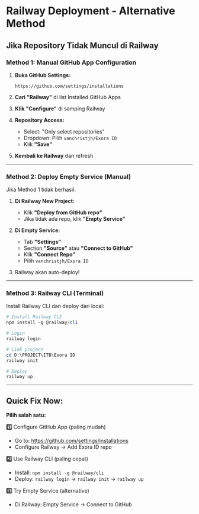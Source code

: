 # Railway Deployment - Alternative Method

## Jika Repository Tidak Muncul di Railway

### Method 1: Manual GitHub App Configuration

1. **Buka GitHub Settings:**
   ```
   https://github.com/settings/installations
   ```

2. **Cari "Railway"** di list Installed GitHub Apps

3. **Klik "Configure"** di samping Railway

4. **Repository Access:**
   - Select: "Only select repositories"
   - Dropdown: Pilih `vanchristjh/Exora ID`
   - Klik **"Save"**

5. **Kembali ke Railway** dan refresh

---

### Method 2: Deploy Empty Service (Manual)

Jika Method 1 tidak berhasil:

1. **Di Railway New Project:**
   - Klik **"Deploy from GitHub repo"**
   - Jika tidak ada repo, klik **"Empty Service"**

2. **Di Empty Service:**
   - Tab **"Settings"**
   - Section **"Source"** atau **"Connect to GitHub"**
   - Klik **"Connect Repo"**
   - Pilih `vanchristjh/Exora ID`

3. Railway akan auto-deploy!

---

### Method 3: Railway CLI (Terminal)

Install Railway CLI dan deploy dari local:

```powershell
# Install Railway CLI
npm install -g @railway/cli

# Login
railway login

# Link project
cd D:\PROJECT\ITB\Exora ID
railway init

# Deploy
railway up
```

---

## Quick Fix Now:

**Pilih salah satu:**

**1️⃣** Configure GitHub App (paling mudah)
   - Go to: https://github.com/settings/installations
   - Configure Railway → Add Exora ID repo

**2️⃣** Use Railway CLI (paling cepat)
   - Install: `npm install -g @railway/cli`
   - Deploy: `railway login` → `railway init` → `railway up`

**3️⃣** Try Empty Service (alternative)
   - Di Railway: Empty Service → Connect to GitHub
